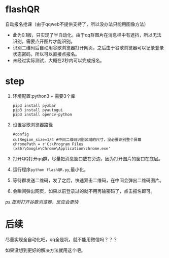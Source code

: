 # flashQR
自动报名抢课（由于qqweb不提供支持了，所以没办法只能用图像方法）

* 此为0.1版，只实现了半自动化。由于qq群图片在消息栏中有遮挡，所以无法识别，需要点开图片才能识别。
* 识别二维码后自动用谷歌浏览器打开网页，之后由于谷歌浏览器可以记录登录状态密码，所以可以直接点报名。
* 未经过实际测试，大概在2秒内可以完成报名。

# step
1. 环境配置:python3 + 需要3个库
    ```
    pip3 install pyzbar
    pip3 install pyautogui
    pip3 install opencv-python
    ```

2. 设置谷歌浏览器路径
    ```text
    #config
    cutRegion_size=1/4 #中间二维码识别区域的尺寸，没必要识别整个屏幕
    chromePath = r'C:\Program Files (x86)\Google\Chrome\Application\chrome.exe'
    ```
3. 打开QQ打开qq群，尽量把消息窗口放在旁边，因为打开图片的窗口在底层。
4. 运行程序`python flashQR.py`,最小化。
5. 等待群发送二维码，发了之后，快速双击二维码，在中间会弹出二维码图片。
6. 会瞬间弹出网页，如果以前登录过的就不用再输密码了，点击报名即可。

*ps.提前打开谷歌浏览器，反应会更快*

# 后续
尽量实现全自动化吧，qq全是坑，就不能用微信吗？？？

如果没想到更好的解决方法就用这个吧。